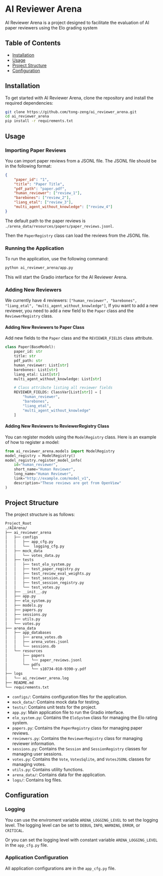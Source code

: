 # AI Reviewer Arena

AI Reviewer Arena is a project designed to facilitate the evaluation of AI paper reviewers using the 
Elo grading system

## Table of Contents

- [Installation](#installation)
- [Usage](#usage)
- [Project Structure](#project-structure)
- [Configuration](#configuration)

## Installation

To get started with AI Reviewer Arena, clone the repository and install the required dependencies:

```bash
git clone https://github.com/tong-zeng/ai_reviewer_arena.git
cd ai_reviewer_arena
pip install -r requirements.txt
```


## Usage



### Importing Paper Reviews

You can import paper reviews from a JSONL file. The JSONL file should be in the following format:

```json
{
    "paper_id": "1",
    "title": "Paper Title",
    "pdf_path": "paper.pdf",
    "human_reviewer": ["review_1"],
    "barebones": ["review_2"],
    "liang_etal": ["review_3"],
    "multi_agent_without_knowledge": ["review_4"]
}
```
The default path to the paper reviews is `./arena_data/resources/papers/paper_reviews.jsonl`.

Then the `PaperRegistry` class can load the reviews from the JSONL file.


### Running the Application

To run the application, use the following command:

```bash
python ai_reviewer_arena/app.py
```

This will start the Gradio interface for the AI Reviewer Arena.


### Adding New Reviewers

We currently have 4 reviewers: `["human_reviewer", "barebones", "liang_etal", "multi_agent_without_knowledge"]`, If you want to add a new reviewer, you need to add a new field to the `Paper` class and the `ReviewerRegistry` class.

#### Adding New Reviewers to Paper Class

Add new fields to the `Paper` class and the `REVIEWER_FIELDS` class attribute.

```python
class Paper(BaseModel):
    paper_id: str
    title: str
    pdf_path: str
    human_reviewer: List[str]
    barebones: List[str]
    liang_etal: List[str]
    multi_agent_without_knowledge: List[str]

    # Class attribute listing all reviewer fields
    REVIEWER_FIELDS: ClassVar[List[str]] = [
        "human_reviewer",
        "barebones",
        "liang_etal",
        "multi_agent_without_knowledge"
    ]
```


#### Adding New Reviewers to ReviewerRegistry Class


You can register models using the `ModelRegistry` class. Here is an example of how to register a model:

```python
from ai_reviewer_arena.models import ModelRegistry
model_registry = ModelRegistry()
model_registry.register_model_info(
    id="human_reviewer",
    short_name="Human Reviewer",
    long_name="Human Reviewer",
    link="http://example.com/model_v1",
    description="These reviews are get from OpenView"
)
```


## Project Structure

The project structure is as follows:

```bash
Project_Root
./AIArena/
├── ai_reviewer_arena
│   ├── configs
│   │   ├── app_cfg.py
│   │   └──  logging_cfg.py
│   ├── mock_data
│   │   └── votes_data.py
│   ├── tests
│   │   ├── test_elo_system.py
│   │   ├── test_paper_registry.py
│   │   ├── test_review_eval_weights.py
│   │   ├── test_session.py
│   │   ├── test_session_registry.py
│   │   └── test_votes.py
│   ├── __init__.py
│   ├── app.py
│   ├── elo_system.py
│   ├── models.py
│   ├── papers.py
│   ├── sessions.py
│   ├── utils.py
│   └── votes.py
├── arena_data
│   ├── app_databases
│   │   ├── arena_votes.db
│   │   ├── arena_votes.jsonl
│   │   └── sessions.db
│   └── resources
│       ├── papers
│       │   └── paper_reviews.jsonl
│       └── pdfs
│           └── s10734-010-9390-y.pdf
├── logs
│   └── ai_reviewer_arena.log
├── README.md
└── requirements.txt
```

- `configs/`: Contains configuration files for the application.
- `mock_data/`: Contains mock data for testing.
- `tests/`: Contains unit tests for the project.
- `app.py`: Main application file to run the Gradio interface.
- `elo_system.py`: Contains the `EloSystem` class for managing the Elo rating system.
- `papers.py`: Contains the `PaperRegistry` class for managing paper reviews.
- `reviewers.py`: Contains the `ReviewerRegistry` class for managing reviewer information.
- `sessions.py`: Contains the `Session` and `SessionRegistry` classes for managing user sessions.
- `votes.py`: Contains the `Vote`, `VotesSqlite`, and `VotesJSONL` classes for managing votes.
- `utils.py`: Contains utility functions.
- `arena_data/`: Contains data for the application.
- `logs/`: Contains log files.

## Configuration

### Logging

You can use the enviroment variable `ARENA_LOGGING_LEVEL` to set the logging level. The logging level can be set to `DEBUG`, `INFO`, `WARNING`, `ERROR`, or `CRITICAL`.

Or you can set the logging level with  constant variable `ARENA_LOGGING_LEVEL` in the `app_cfg.py` file.

### Application Configuration

All application configurations are in the `app_cfg.py` file.
